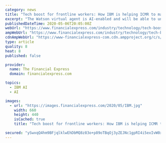 ```yaml
---
category: news
title: "Tech boost for frontline workers: How IBM is helping ICMR to manage process of capturing COVID-19 data"
excerpt: "The Watson virtual agent is AI-enabled and will be able to understand and respond to queries in English and Hindi."
publishedDateTime: 2020-05-06T20:05:00Z
webUrl: "https://www.financialexpress.com/industry/technology/tech-boost-for-frontline-workers-how-ibm-is-helping-icmr-to-manage-process-of-capturing-covid-19-data/1950430/"
ampWebUrl: "https://www.financialexpress.com/industry/technology/tech-boost-for-frontline-workers-how-ibm-is-helping-icmr-to-manage-process-of-capturing-covid-19-data/1950430/lite/"
cdnAmpWebUrl: "https://www-financialexpress-com.cdn.ampproject.org/c/s/www.financialexpress.com/industry/technology/tech-boost-for-frontline-workers-how-ibm-is-helping-icmr-to-manage-process-of-capturing-covid-19-data/1950430/lite/"
type: article
quality: 8
heat: 8
published: false

provider:
  name: The Financial Express
  domain: financialexpress.com

topics:
  - IBM AI
  - AI

images:
  - url: "https://images.financialexpress.com/2020/05/IBM.jpg"
    width: 660
    height: 440
    isCached: true
    title: "Tech boost for frontline workers: How IBM is helping ICMR to manage process of capturing COVID-19 data"

secured: "ySwxqQ4hm9BFjqlklwEhDbMQ8z83o+p89oTBqOj3yZEJNc1gpRI4i5exIvW0xbWA90ineP7uxFWmSq5IDlumwIn4K8bl30eL3tv5VHeBUM3/0F6Ik9MH346NMGr45ejMExm8qPT25pcrZyFn/h31B9c5pe8xSgThbMVY0yHsHxHAkNxM1fhXXWL78IRv+aD9Jmcyx2QEUjXXydU2CUqf27KC5txa9SURSrMp41Kpf1gbSjuTez3LUQa/hPLE6hKq8kutzT4a9359hwOXJ/p3c0XdDS25xhjcg9qHRrlHjI237XWYVhjabg0gDLrrEBtF;hvzR1D1oUGxDGPboz12vHg=="
---
```


